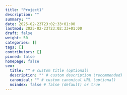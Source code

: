 ```yaml
---
title: "Project1"
description: ""
summary: ""
date: 2025-02-23T23:02:33+01:00
lastmod: 2025-02-23T23:02:33+01:00
draft: false
weight: 50
categories: []
tags: []
contributors: []
pinned: false
homepage: false
seo:
  title: "" # custom title (optional)
  description: "" # custom description (recommended)
  canonical: "" # custom canonical URL (optional)
  noindex: false # false (default) or true
---
```


